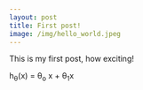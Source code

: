 ```yaml
---
layout: post
title: First post!
image: /img/hello_world.jpeg
---
```


This is my first post, how exciting!

h<sub>&theta;</sub>(x) = &theta;<sub>o</sub> x + &theta;<sub>1</sub>x

